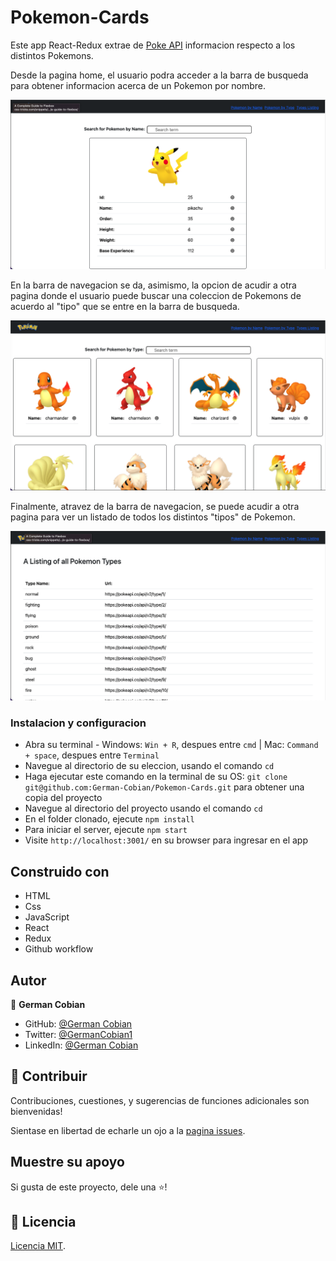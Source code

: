 # Pokemon-Cards

Este app React-Redux extrae de [Poke API](https://pokeapi.co/) informacion respecto a los distintos Pokemons.

Desde la pagina home, el usuario podra acceder a la barra de busqueda para obtener informacion acerca de un Pokemon por nombre.

![Listing of Pokemons](/src/assets/Pokemon-single.jpg "Single Pokemnon")

En la barra de navegacion se da, asimismo, la opcion de acudir a otra pagina donde el usuario puede buscar una coleccion de Pokemons de acuerdo al "tipo" que se entre en la barra de busqueda.

![Pokemons by type](/src/assets/Pokemons-collection.jpg "Pokemons by type")

Finalmente, atravez de la barra de navegacion, se puede acudir a otra pagina para ver un listado de todos los distintos "tipos" de Pokemon.

![Listing of Pokemons](/src/assets/Pokemons-listing.jpg "Listing of Pokemons")


### Instalacion y configuracion

* Abra su terminal - Windows: `Win + R`, despues entre `cmd` | Mac: `Command + space`, despues entre `Terminal`
* Navegue al directorio de su eleccion, usando el comando `cd`
* Haga ejecutar este comando en la terminal de su OS: `git clone git@github.com:German-Cobian/Pokemon-Cards.git` para obtener una copia del proyecto
* Navegue al directorio del proyecto usando el comando `cd`
* En el folder clonado, ejecute `npm install`
* Para iniciar el server, ejecute `npm start`
* Visite `http://localhost:3001/` en su browser para ingresar en el app

## Construido con

* HTML
* Css
* JavaScript
* React
* Redux
* Github workflow

## Autor

👤 **German Cobian**
* GitHub: [@German Cobian](https://github.com/German-Cobian)
* Twitter: [@GermanCobian1](https://twitter.com/GermanCobian1)
* LinkedIn: [@German Cobian](https://www.linkedin.com/in/german-cobian/)

## 🤝 Contribuir

Contribuciones, cuestiones, y sugerencias de funciones adicionales son bienvenidas!

Sientase en libertad de echarle un ojo a la [pagina issues](https://github.com/German-Cobian/Pokemon-Cards/issues).

## Muestre su apoyo

Si gusta de este proyecto, dele una ⭐️!


## 📝 Licencia

[ Licencia MIT](https://github.com/German-Cobian/Pokemon-Cards/blob/main/LICENSE).
